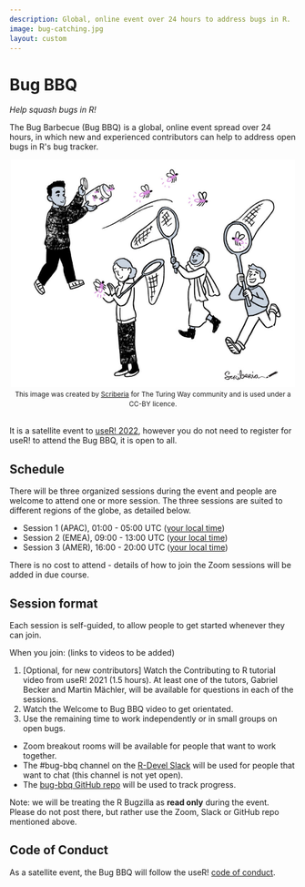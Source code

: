 ```yaml
---
description: Global, online event over 24 hours to address bugs in R.
image: bug-catching.jpg
layout: custom
---
```


# Bug BBQ

*Help squash bugs in R!*

The Bug Barbecue (Bug BBQ) is a global, online event spread over 24 hours, in which new and experienced contributors can help to address open bugs in R's bug tracker.

<center>
<img src="bug-catching.jpg" alt="People catching different insects in different ways - representing bugs in the R project." style="height:400px"><br>
<small>This image was created by <a href = "http://www.scriberia.co.uk/"> Scriberia</a> for The Turing Way community and is used under a CC-BY licence.<br><br></small>
</center>

It is a satellite event to [useR! 2022](https://user2022.r-project.org/), however you do not need to register for useR! to attend the Bug BBQ, it is open to all.

## Schedule

There will be three organized sessions during the event and people are welcome to attend one or more session.
The three sessions are suited to different regions of the globe, as detailed below.

 - Session 1 (APAC), 01:00  - 05:00 UTC ([your local time](https://www.timeanddate.com/worldclock/fixedtime.html?msg=Bug+BBQ+Session+1&iso=20220624T01&p1=%3A&ah=4))
 - Session 2 (EMEA), 09:00 - 13:00 UTC ([your local time](https://www.timeanddate.com/worldclock/fixedtime.html?msg=Bug+BBQ+Session+2&iso=20220624T09&p1=%3A&ah=4))
 - Session 3 (AMER), 16:00 - 20:00 UTC ([your local time](https://www.timeanddate.com/worldclock/fixedtime.html?msg=Bug+BBQ+Session+3&iso=20220624T16&p1=%3A&ah=4))

There is no cost to attend - details of how to join the Zoom sessions will be added in due course. 

## Session format

Each session is self-guided, to allow people to get started whenever they can join.

When you join: (links to videos to be added)

1. [Optional, for new contributors] Watch the Contributing to R tutorial video from useR! 2021 (1.5 hours). 
At least one of the tutors, Gabriel Becker and Martin Mächler, will be available for questions in each of the sessions.
2. Watch the Welcome to Bug BBQ video to get orientated.
3. Use the remaining time to work independently or in small groups on open bugs.
 - Zoom breakout rooms will be available for people that want to work together.
 - The #bug-bbq channel on the [R-Devel Slack](../slack) will be used for people that want to chat (this channel is not yet open).
 - The [bug-bbq GitHub repo](https://github.com/r-devel/bug-bbq) will be used to track progress.
 
Note: we will be treating the R Bugzilla as **read only** during the event. Please do not post there, but rather use the Zoom, Slack or GitHub repo mentioned above.
 
## Code of Conduct

As a satellite event, the Bug BBQ will follow the useR! [code of conduct](https://user2022.r-project.org/about/coc/).
